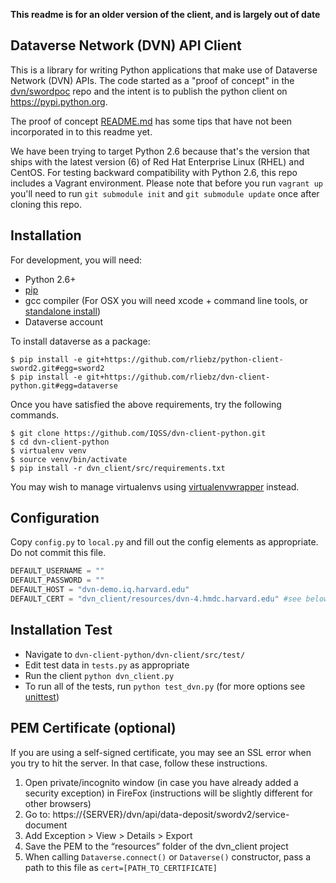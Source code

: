 **This readme is for an older version of the client, and is largely out of date**

## Dataverse Network (DVN) API Client

This is a library for writing Python applications that make use of Dataverse
Network (DVN) APIs.  The code started as a "proof of concept" in the
[dvn/swordpoc](https://github.com/dvn/swordpoc) repo and the intent is to
publish the python client on https://pypi.python.org.

The proof of concept
[README.md](https://github.com/dvn/swordpoc/blob/master/dvn_client/README.md)
has some tips that have not been incorporated in to this readme yet.

We have been trying to target Python 2.6 because that's the version that ships
with the latest version (6) of Red Hat Enterprise Linux (RHEL) and CentOS. For
testing backward compatibility with Python 2.6, this repo includes a Vagrant
environment. Please note that before you run `vagrant up` you'll need to run
`git submodule init` and `git submodule update` once after cloning this repo.

## Installation

For development, you will need:

* Python 2.6+
* [pip](http://www.pip-installer.org/en/latest/)
* gcc compiler (For OSX you will need xcode + command line tools, or [standalone install](https://github.com/kennethreitz/osx-gcc-installer#readme))
* Dataverse account

To install dataverse as a package:

    $ pip install -e git+https://github.com/rliebz/python-client-sword2.git#egg=sword2
    $ pip install -e git+https://github.com/rliebz/dvn-client-python.git#egg=dataverse

Once you have satisfied the above requirements, try the following commands.

    $ git clone https://github.com/IQSS/dvn-client-python.git
    $ cd dvn-client-python
    $ virtualenv venv
    $ source venv/bin/activate
    $ pip install -r dvn_client/src/requirements.txt

You may wish to manage virtualenvs using [virtualenvwrapper](http://virtualenvwrapper.readthedocs.org/en/latest/) instead.

## Configuration

Copy `config.py` to `local.py` and fill out the config elements as appropriate. Do not commit this file.

```python
DEFAULT_USERNAME = ""
DEFAULT_PASSWORD = ""
DEFAULT_HOST = "dvn-demo.iq.harvard.edu"
DEFAULT_CERT = "dvn_client/resources/dvn-4.hmdc.harvard.edu" #see below for info on the cert
```

## Installation Test

* Navigate to `dvn-client-python/dvn-client/src/test/`
* Edit test data in `tests.py` as appropriate
* Run the client `python dvn_client.py`
* To run all of the tests, run `python test_dvn.py` (for more options see [unittest](http://docs.python.org/2/library/unittest.html#assert-methods))

## PEM Certificate (optional)

If you are using a self-signed certificate, you may see an SSL error when you
try to hit the server. In that case, follow these instructions.

1. Open private/incognito window (in case you have already added a security exception) in FireFox (instructions will be slightly different for other browsers)
2. Go to: https://{SERVER}/dvn/api/data-deposit/swordv2/service-document
3. Add Exception > View > Details > Export
4. Save the PEM to the “resources” folder of the dvn\_client project
5. When calling `Dataverse.connect()` or `Dataverse()` constructor, pass a path to this file as `cert=[PATH_TO_CERTIFICATE]`

